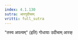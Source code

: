 ```yaml
---
index: 4.1.130
sutra: आरगुदीचाम्
vritti: full_sutra
---
```


"तस्य अपत्यम्" (इति) गोधायाः उदीचाम् आरक् 